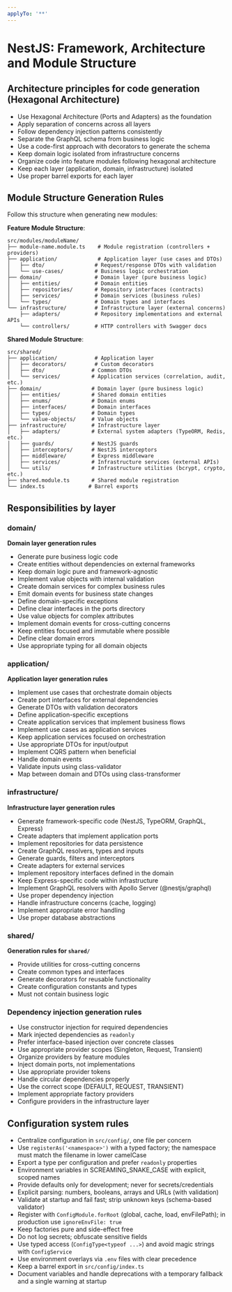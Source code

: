 ```yaml
---
applyTo: '**'
---
```


# NestJS: Framework, Architecture and Module Structure

## Architecture principles for code generation (Hexagonal Architecture)

- Use Hexagonal Architecture (Ports and Adapters) as the foundation
- Apply separation of concerns across all layers
- Follow dependency injection patterns consistently
- Separate the GraphQL schema from business logic
- Use a code-first approach with decorators to generate the schema
- Keep domain logic isolated from infrastructure concerns
- Organize code into feature modules following hexagonal architecture
- Keep each layer (application, domain, infrastructure) isolated
- Use proper barrel exports for each layer

## Module Structure Generation Rules

Follow this structure when generating new modules:

**Feature Module Structure**:

```
src/modules/moduleName/
├── module-name.module.ts    # Module registration (controllers + providers)
├── application/             # Application layer (use cases and DTOs)
│   ├── dto/                # Request/response DTOs with validation
│   └── use-cases/          # Business logic orchestration
├── domain/                 # Domain layer (pure business logic)
│   ├── entities/           # Domain entities
│   ├── repositories/       # Repository interfaces (contracts)
│   ├── services/           # Domain services (business rules)
│   └── types/              # Domain types and interfaces
└── infrastructure/         # Infrastructure layer (external concerns)
    ├── adapters/           # Repository implementations and external APIs
    └── controllers/        # HTTP controllers with Swagger docs
```

**Shared Module Structure**:

```
src/shared/
├── application/            # Application layer
│   ├── decorators/         # Custom decorators
│   ├── dto/               # Common DTOs
│   └── services/          # Application services (correlation, audit, etc.)
├── domain/                # Domain layer (pure business logic)
│   ├── entities/          # Shared domain entities
│   ├── enums/             # Domain enums
│   ├── interfaces/        # Domain interfaces
│   ├── types/             # Domain types
│   └── value-objects/     # Value objects
├── infrastructure/        # Infrastructure layer
│   ├── adapters/          # External system adapters (TypeORM, Redis, etc.)
│   ├── guards/            # NestJS guards
│   ├── interceptors/      # NestJS interceptors
│   ├── middleware/        # Express middleware
│   ├── services/          # Infrastructure services (external APIs)
│   └── utils/             # Infrastructure utilities (bcrypt, crypto, etc.)
├── shared.module.ts       # Shared module registration
└── index.ts              # Barrel exports
```

## Responsibilities by layer

### domain/

**Domain layer generation rules**

- Generate pure business logic code
- Create entities without dependencies on external frameworks
- Keep domain logic pure and framework-agnostic
- Implement value objects with internal validation
- Create domain services for complex business rules
- Emit domain events for business state changes
- Define domain-specific exceptions
- Define clear interfaces in the ports directory
- Use value objects for complex attributes
- Implement domain events for cross-cutting concerns
- Keep entities focused and immutable where possible
- Define clear domain errors
- Use appropriate typing for all domain objects

### application/

**Application layer generation rules**

- Implement use cases that orchestrate domain objects
- Create port interfaces for external dependencies
- Generate DTOs with validation decorators
- Define application-specific exceptions
- Create application services that implement business flows
- Implement use cases as application services
- Keep application services focused on orchestration
- Use appropriate DTOs for input/output
- Implement CQRS pattern when beneficial
- Handle domain events
- Validate inputs using class-validator
- Map between domain and DTOs using class-transformer

### infrastructure/

**Infrastructure layer generation rules**

- Generate framework-specific code (NestJS, TypeORM, GraphQL, Express)
- Create adapters that implement application ports
- Implement repositories for data persistence
- Create GraphQL resolvers, types and inputs
- Generate guards, filters and interceptors
- Create adapters for external services
- Implement repository interfaces defined in the domain
- Keep Express-specific code within infrastructure
- Implement GraphQL resolvers with Apollo Server (@nestjs/graphql)
- Use proper dependency injection
- Handle infrastructure concerns (cache, logging)
- Implement appropriate error handling
- Use proper database abstractions

### shared/

**Generation rules for `shared/`**

- Provide utilities for cross-cutting concerns
- Create common types and interfaces
- Generate decorators for reusable functionality
- Create configuration constants and types
- Must not contain business logic

### Dependency injection generation rules

- Use constructor injection for required dependencies
- Mark injected dependencies as `readonly`
- Prefer interface-based injection over concrete classes
- Use appropriate provider scopes (Singleton, Request, Transient)
- Organize providers by feature modules
- Inject domain ports, not implementations
- Use appropriate provider tokens
- Handle circular dependencies properly
- Use the correct scope (DEFAULT, REQUEST, TRANSIENT)
- Implement appropriate factory providers
- Configure providers in the infrastructure layer

## Configuration system rules

- Centralize configuration in `src/config/`, one file per concern
- Use `registerAs('<namespace>')` with a typed factory; the namespace must match the filename in lower camelCase
- Export a type per configuration and prefer `readonly` properties
- Environment variables in SCREAMING_SNAKE_CASE with explicit, scoped names
- Provide defaults only for development; never for secrets/credentials
- Explicit parsing: numbers, booleans, arrays and URLs (with validation)
- Validate at startup and fail fast; strip unknown keys (schema-based validator)
- Register with `ConfigModule.forRoot` (global, cache, load, envFilePath); in production use `ignoreEnvFile: true`
- Keep factories pure and side-effect free
- Do not log secrets; obfuscate sensitive fields
- Use typed access (`ConfigType<typeof ...>`) and avoid magic strings with `ConfigService`
- Use environment overlays via `.env` files with clear precedence
- Keep a barrel export in `src/config/index.ts`
- Document variables and handle deprecations with a temporary fallback and a single warning at startup
